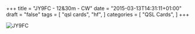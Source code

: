 +++
title = "JY9FC - 12&30m - CW"
date = "2015-03-13T14:31:11+01:00"
draft = "false"
tags = [
    "qsl cards",
    "hf",
]
categories = [
    "QSL Cards",
]
+++

![JY9FC](/images/jy9fc.jpg)

